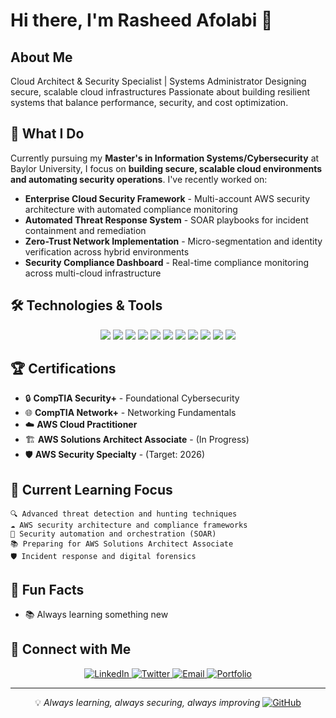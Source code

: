 # Hi there, I'm Rasheed Afolabi 👋

## About Me
Cloud Architect & Security Specialist | Systems Administrator
Designing secure, scalable cloud infrastructures 
Passionate about building resilient systems that balance performance, security, and cost optimization.


## 🚀 What I Do
Currently pursuing my **Master's in Information Systems/Cybersecurity** at Baylor University, I focus on **building secure, scalable cloud environments and automating security operations**. I've recently worked on:

* **Enterprise Cloud Security Framework** - Multi-account AWS security architecture with automated compliance monitoring
* **Automated Threat Response System** - SOAR playbooks for incident containment and remediation
* **Zero-Trust Network Implementation** - Micro-segmentation and identity verification across hybrid environments
* **Security Compliance Dashboard** - Real-time compliance monitoring across multi-cloud infrastructure

## 🛠️ **Technologies & Tools**

<div align="center">

<!-- Cloud Platforms -->
<img src="https://img.shields.io/badge/AWS-FF9900?style=for-the-badge&logo=amazon-aws&logoColor=white" />
<img src="https://img.shields.io/badge/Microsoft_Azure-0078D4?style=for-the-badge&logo=microsoft-azure&logoColor=white" />


<!-- Programming Languages -->
<img src="https://img.shields.io/badge/Python-FFD43B?style=for-the-badge&logo=python&logoColor=blue" />
<img src="https://img.shields.io/badge/Bash-4EAA25?style=for-the-badge&logo=gnu-bash&logoColor=white" />
<img src="https://img.shields.io/badge/PowerShell-5391FE?style=for-the-badge&logo=powershell&logoColor=white" />

<!-- Security Tools -->
<img src="https://img.shields.io/badge/Wireshark-1679A7?style=for-the-badge&logo=wireshark&logoColor=white" />
<img src="https://img.shields.io/badge/Metasploit-2596CD?style=for-the-badge&logo=metasploit&logoColor=white" />

<!-- Monitoring & SIEM -->
<img src="https://img.shields.io/badge/Splunk-000000?style=for-the-badge&logo=splunk&logoColor=white" />

<!-- Operating Systems -->
<img src="https://img.shields.io/badge/Linux-FCC624?style=for-the-badge&logo=linux&logoColor=black" />

<!-- DevSecOps -->
<img src="https://img.shields.io/badge/GitLab_CI-FC6D26?style=for-the-badge&logo=gitlab&logoColor=white" />
<img src="https://img.shields.io/badge/GitHub_Actions-2088FF?style=for-the-badge&logo=github-actions&logoColor=white" />

</div>


## 🏆 Certifications

* 🔒 **CompTIA Security+** - Foundational Cybersecurity
* 🌐 **CompTIA Network+** - Networking Fundamentals  
* ☁️ **AWS Cloud Practitioner** 
* 🏗️ **AWS Solutions Architect Associate** - (In Progress)
* 🛡️ **AWS Security Specialty** - (Target: 2026)


## 🎯 Current Learning Focus

```
🔍 Advanced threat detection and hunting techniques
☁️ AWS security architecture and compliance frameworks  
🤖 Security automation and orchestration (SOAR)
📚 Preparing for AWS Solutions Architect Associate
🛡️ Incident response and digital forensics
```

## 🌟 Fun Facts
- 📚 Always learning something new 

## 📱 **Connect with Me**

<div align="center">
  
<a href="https://linkedin.com/in/rasheedafolabi1">
<img src="https://img.shields.io/badge/LinkedIn-0A66C2?style=for-the-badge&logo=linkedin&logoColor=white" alt="LinkedIn" />
</a>

<a href="https://twitter.com/thisisrasheed_"> 
<img src="https://img.shields.io/badge/Twitter-1DA1F2?style=for-the-badge&logo=twitter&logoColor=white" alt="Twitter" />
</a>

<a href="mailto:rasheed_afolabi1@yahoo.com">
<img src="https://img.shields.io/badge/Email-EA4335?style=for-the-badge&logo=gmail&logoColor=white" alt="Email" />
</a>

<a href="https://rasheedafolabi.com">
<img src="https://img.shields.io/badge/Portfolio-000000?style=for-the-badge&logo=About.me&logoColor=white" alt="Portfolio" />
</a>


</div>

---

<div align="center">

💡 *Always learning, always securing, always improving*
<a href="https://github.com/rasheed-afolabi">
<img src="https://img.shields.io/badge/GitHub-181717?style=for-the-badge&logo=github&logoColor=white" alt="GitHub" />
</a>


</div>

